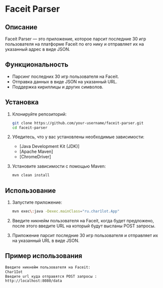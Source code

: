 # Faceit Parser

## Описание

Faceit Parser — это приложение, которое парсит последние 30 игр пользователя на платформе Faceit по его нику и отправляет их на указанный адрес в виде JSON.

## Функциональность

- Парсинг последних 30 игр пользователя на Faceit.
- Отправка данных в виде JSON на указанный URL.
- Поддержка кириллицы и других символов.

## Установка

1. Клонируйте репозиторий:

    ```sh
    git clone https://github.com/your-username/faceit-parser.git
    cd faceit-parser
    ```

2. Убедитесь, что у вас установлены необходимые зависимости:
    - [Java Development Kit (JDK)]
    - [Apache Maven]
    - [ChromeDriver]

3. Установите зависимости с помощью Maven:

    ```sh
    mvn clean install
    ```

## Использование

1. Запустите приложение:

    ```sh
    mvn exec\:java -Dexec.mainClass="ru.char1lot.App"
    ```

2. Введите никнейм пользователя на Faceit, когда будет предложено, после этого введите URL на который будут высланы POST запросы.

3. Приложение парсит последние 30 игр пользователя и отправляет их на указанный URL в виде JSON.

## Пример использования

```sh
Введите никнейм пользователя на Faceit:
Char1Iot
Введите url куда отправятся POST запросы :
http://localhost:8080/data

